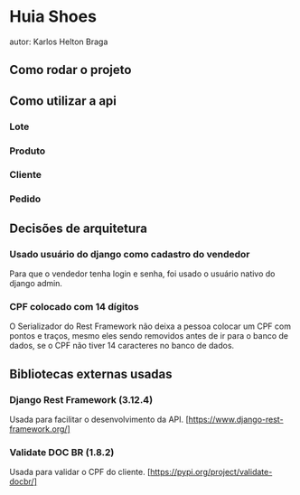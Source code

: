 # Huia Shoes

autor: Karlos Helton Braga

## Como rodar o projeto

<!-- Montar o docker com superuser admin/admin e colocar as instruções aqui -->

## Como utilizar a api

### Lote

### Produto

### Cliente

### Pedido

## Decisões de arquitetura

### Usado usuário do django como cadastro do vendedor

Para que o vendedor tenha login e senha, foi usado o usuário nativo do django admin.

### CPF colocado com 14 dígitos

O Serializador do Rest Framework não deixa a pessoa colocar um CPF com pontos e traços,
mesmo eles sendo removidos antes de ir para o banco de dados, se o CPF não tiver
14 caracteres no banco de dados.

## Bibliotecas externas usadas

### Django Rest Framework (3.12.4)

Usada para facilitar o desenvolvimento da API.
[https://www.django-rest-framework.org/]

### Validate DOC BR (1.8.2)

Usada para validar o CPF do cliente.
[https://pypi.org/project/validate-docbr/]